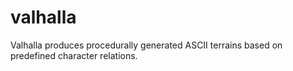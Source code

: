 valhalla
========

Valhalla produces procedurally generated ASCII terrains based on predefined character relations.
